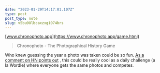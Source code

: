 ```yaml
---
date: "2023-01-29T14:17:01.107Z"
type: post 
post_type: note
slug: v5bu98lbcaxzxg1074brs
---
```

 [www.chronophoto.app](https://www.chronophoto.app/game.html)

> Chronophoto - The Photographical History Game

Who knew guessing the year a photo was taken could be so fun. [As a comment on HN points out](https://news.ycombinator.com/item?id=34563337) , this could be really cool as a daily challenge (a la Wordle) where everyone gets the same photos and competes. 